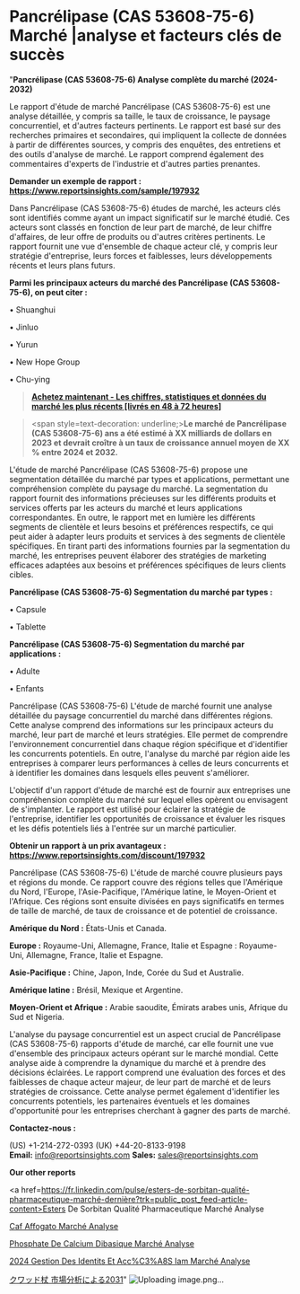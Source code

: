 # Pancrélipase (CAS 53608-75-6) Marché |analyse et facteurs clés de succès

"<strong>Pancrélipase (CAS 53608-75-6) Analyse complète du marché (2024-2032)</strong>

Le rapport d'étude de marché Pancrélipase (CAS 53608-75-6) est une analyse détaillée, y compris sa taille, le taux de croissance, le paysage concurrentiel, et d'autres facteurs pertinents. Le rapport est basé sur des recherches primaires et secondaires, qui impliquent la collecte de données à partir de différentes sources, y compris des enquêtes, des entretiens et des outils d'analyse de marché. Le rapport comprend également des commentaires d'experts de l'industrie et d'autres parties prenantes.

<strong>Demander un exemple de rapport : </strong><strong><a href=https://www.reportsinsights.com/sample/197932>https://www.reportsinsights.com/sample/197932</a></strong>

Dans Pancrélipase (CAS 53608-75-6) études de marché, les acteurs clés sont identifiés comme ayant un impact significatif sur le marché étudié. Ces acteurs sont classés en fonction de leur part de marché, de leur chiffre d'affaires, de leur offre de produits ou d'autres critères pertinents. Le rapport fournit une vue d'ensemble de chaque acteur clé, y compris leur stratégie d'entreprise, leurs forces et faiblesses, leurs développements récents et leurs plans futurs.

<strong>Parmi les principaux acteurs du marché des Pancrélipase (CAS 53608-75-6), on peut citer :</strong>

• Shuanghui

• Jinluo

• Yurun

• New Hope Group

• Chu-ying

<blockquote><a href=https://reportsinsights.com/buynow/197932><span style=text-decoration: underline;><strong>Achetez maintenant - Les chiffres, statistiques et données du marché les plus récents [livrés en 48 à 72 heures]</strong></span></a></blockquote>
<blockquote>
<div class=group w-full text-gray-800 dark:text-gray-100 border-b border-black/10 dark:border-gray-900/50 bg-gray-50 dark:bg-[#444654]>
<div class=flex p-4 gap-4 text-base md:gap-6 md:max-w-2xl lg:max-w-xl xl:max-w-3xl md:py-6 lg:px-0 m-auto>
<div class=relative flex flex-col w-[calc(100%-50px)] gap-1 md:gap-3 lg:w-[calc(100%-115px)]>
<div class=flex flex-grow flex-col gap-3>
<div class=min-h-[20px] flex flex-col items-start gap-4 whitespace-pre-wrap break-words>
<div class=result-streaming markdown prose w-full break-words dark:prose-invert light>

<span style=text-decoration: underline;><strong>Le marché de Pancrélipase (CAS 53608-75-6) ans a été estimé à XX milliards de dollars en 2023 et devrait croître à un taux de croissance annuel moyen de XX % entre 2024 et 2032.</strong></span>

</div>
</div>
</div>
</div>
</div>
</div></blockquote>
L'étude de marché Pancrélipase (CAS 53608-75-6) propose une segmentation détaillée du marché par types et applications, permettant une compréhension complète du paysage du marché. La segmentation du rapport fournit des informations précieuses sur les différents produits et services offerts par les acteurs du marché et leurs applications correspondantes. En outre, le rapport met en lumière les différents segments de clientèle et leurs besoins et préférences respectifs, ce qui peut aider à adapter leurs produits et services à des segments de clientèle spécifiques. En tirant parti des informations fournies par la segmentation du marché, les entreprises peuvent élaborer des stratégies de marketing efficaces adaptées aux besoins et préférences spécifiques de leurs clients cibles.

<strong>Pancrélipase (CAS 53608-75-6) Segmentation du marché par types :</strong>

• Capsule

• Tablette

<strong>Pancrélipase (CAS 53608-75-6) Segmentation du marché par applications :</strong>

• Adulte

• Enfants

Pancrélipase (CAS 53608-75-6) L'étude de marché fournit une analyse détaillée du paysage concurrentiel du marché dans différentes régions. Cette analyse comprend des informations sur les principaux acteurs du marché, leur part de marché et leurs stratégies. Elle permet de comprendre l'environnement concurrentiel dans chaque région spécifique et d'identifier les concurrents potentiels. En outre, l'analyse du marché par région aide les entreprises à comparer leurs performances à celles de leurs concurrents et à identifier les domaines dans lesquels elles peuvent s'améliorer.

L'objectif d'un rapport d'étude de marché est de fournir aux entreprises une compréhension complète du marché sur lequel elles opèrent ou envisagent de s'implanter. Le rapport est utilisé pour éclairer la stratégie de l'entreprise, identifier les opportunités de croissance et évaluer les risques et les défis potentiels liés à l'entrée sur un marché particulier.

<strong>Obtenir un rapport à un prix avantageux : <a href=https://www.reportsinsights.com/discount/197932>https://www.reportsinsights.com/discount/197932</a></strong>

Pancrélipase (CAS 53608-75-6) L'étude de marché couvre plusieurs pays et régions du monde. Ce rapport couvre des régions telles que l'Amérique du Nord, l'Europe, l'Asie-Pacifique, l'Amérique latine, le Moyen-Orient et l'Afrique. Ces régions sont ensuite divisées en pays significatifs en termes de taille de marché, de taux de croissance et de potentiel de croissance.

<strong>Amérique du Nord :</strong> États-Unis et Canada.

<strong>Europe :</strong> Royaume-Uni, Allemagne, France, Italie et Espagne : Royaume-Uni, Allemagne, France, Italie et Espagne.

<strong>Asie-Pacifique :</strong> Chine, Japon, Inde, Corée du Sud et Australie.

<strong>Amérique latine :</strong> Brésil, Mexique et Argentine.

<strong>Moyen-Orient et Afrique :</strong> Arabie saoudite, Émirats arabes unis, Afrique du Sud et Nigeria.

L'analyse du paysage concurrentiel est un aspect crucial de Pancrélipase (CAS 53608-75-6) rapports d'étude de marché, car elle fournit une vue d'ensemble des principaux acteurs opérant sur le marché mondial. Cette analyse aide à comprendre la dynamique du marché et à prendre des décisions éclairées. Le rapport comprend une évaluation des forces et des faiblesses de chaque acteur majeur, de leur part de marché et de leurs stratégies de croissance. Cette analyse permet également d'identifier les concurrents potentiels, les partenaires éventuels et les domaines d'opportunité pour les entreprises cherchant à gagner des parts de marché.

<strong>Contactez-nous :</strong>

(US) +1-214-272-0393
(UK) +44-20-8133-9198
<strong>Email:</strong> <a>info@reportsinsights.com</a>
<strong>Sales:</strong> <a>sales@reportsinsights.com</a>

<strong>Our other reports</strong>

<a href=https://fr.linkedin.com/pulse/esters-de-sorbitan-qualité-pharmaceutique-marché-dernière?trk=public_post_feed-article-content>Esters De Sorbitan Qualité Pharmaceutique Marché Analyse</a>

<a href=https://www.linkedin.com/pulse/caf%C3%A9-affogato-march%C3%A9-taille-part-perspectives-cv3lf/>Caf Affogato Marché Analyse</a>

<a href=https://www.linkedin.com/pulse/phosphate-de-calcium-dibasique-march%C3%A9-analyse-zydff/>Phosphate De Calcium Dibasique Marché Analyse</a>

<a href=https://www.linkedin.com/pulse/2024-gestion-des-identit%C3%A9s-et-acc%C3%A8s-iam-march%C3%A9-d4ulc/>2024 Gestion Des Identits Et Acc%C3%A8S Iam Marché Analyse</a>

<a href=https://www.linkedin.com/pulse/クワッド杖-市場-2030-年までの成長-業界の注目-bizintel-chronicle-360/>クワッド杖 市場分析による2031</a>"
![Uploading image.png…]()
